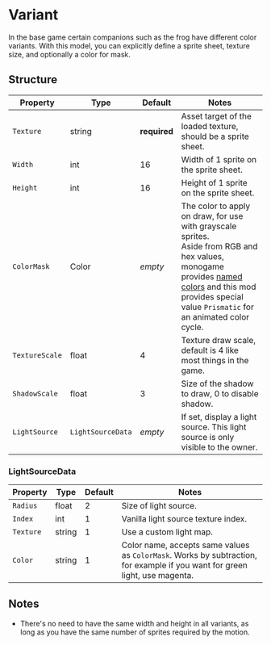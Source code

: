 # Variant

In the base game certain companions such as the frog have different color variants. With this model, you can explicitly define a sprite sheet, texture size, and optionally a color for mask.

## Structure

| Property | Type | Default | Notes |
| -------- | ---- | ------- | ----- |
| `Texture` | string | **required** | Asset target of the loaded texture, should be a sprite sheet. |
| `Width` | int | 16 | Width of 1 sprite on the sprite sheet. |
| `Height` | int | 16 | Height of 1 sprite on the sprite sheet. |
| `ColorMask` | Color | _empty_ | The color to apply on draw, for use with grayscale sprites.<br>Aside from RGB and hex values, monogame provides [named colors](https://docs.monogame.net/api/Microsoft.Xna.Framework.Color.html) and this mod provides special value `Prismatic` for an animated color cycle. |
| `TextureScale` | float | 4 | Texture draw scale, default is 4 like most things in the game. |
| `ShadowScale` | float | 3 | Size of the shadow to draw, 0 to disable shadow. |
| `LightSource` | `LightSourceData` | _empty_ | If set, display a light source. This light source is only visible to the owner. |

### LightSourceData

| Property | Type | Default | Notes |
| -------- | ---- | ------- | ----- |
| `Radius` | float | 2 | Size of light source. |
| `Index` | int | 1 | Vanilla light source texture index. |
| `Texture` | string | 1 | Use a custom light map. |
| `Color` | string | 1 | Color name, accepts same values as `ColorMask`. Works by subtraction, for example if you want for green light, use magenta. |

## Notes

- There's no need to have the same width and height in all variants, as long as you have the same number of sprites required by the motion.
